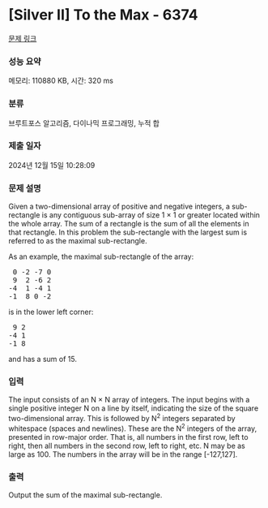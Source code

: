 # [Silver II] To the Max - 6374 

[문제 링크](https://www.acmicpc.net/problem/6374) 

### 성능 요약

메모리: 110880 KB, 시간: 320 ms

### 분류

브루트포스 알고리즘, 다이나믹 프로그래밍, 누적 합

### 제출 일자

2024년 12월 15일 10:28:09

### 문제 설명

<p>Given a two-dimensional array of positive and negative integers, a sub-rectangle is any contiguous sub-array of size 1 × 1 or greater located within the whole array. The sum of a rectangle is the sum of all the elements in that rectangle. In this problem the sub-rectangle with the largest sum is referred to as the maximal sub-rectangle.</p>

<p>As an example, the maximal sub-rectangle of the array:</p>

<pre> 0 -2 -7 0
 9  2 -6 2
-4  1 -4 1
-1  8 0 -2</pre>

<p>is in the lower left corner:</p>

<pre> 9 2
-4 1
-1 8</pre>

<p>and has a sum of 15.</p>

### 입력 

 <p>The input consists of an N × N array of integers. The input begins with a single positive integer N on a line by itself, indicating the size of the square two-dimensional array. This is followed by N<sup>2</sup> integers separated by whitespace (spaces and newlines). These are the N<sup>2</sup> integers of the array, presented in row-major order. That is, all numbers in the first row, left to right, then all numbers in the second row, left to right, etc. N may be as large as 100. The numbers in the array will be in the range [-127,127].</p>

### 출력 

 <p>Output the sum of the maximal sub-rectangle.</p>


